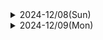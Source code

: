 <details><summary>2024-12/08(Sun)</summary>
<details><summary>今日の天気</summary>

<span style="color: #e9dfe5; ">降水量 0.0ml</span>

<span style="color: #84a2d4; ">最低気温 2.7°c</span><span style="color: #d0576b; "> 最高気温 13.0°c</span>
<span style="color: #e9dfe5; "> 平均気温 6.8°c</span>

<span style="color: #165e83; ">北北東 2.2m/s</span>

<span style="color: #ee7800; ">日照 7.3h</span>
</details>

### ほぼ一日 mql5  D:\TwoSteps_EA>
> [!IMPORTANT]
> 戻りの型が同じならば複数の'return'を得られる関数、初実装！！
<details><summary>引数の参照渡し</summary>

- getDetails関数 のBUY/SELL適用まで
  - 参照渡しの初実装
  ``` cpp
  // 関数の定義
  void getDetails(double &arr[], int length){
    ArrayResize(arr, length);
    arr[0] = 3.14;
    arr[1] = 9.11;
  }
  // 関数の実行
  double value[];
  getDetails(value, 2);
  // value[0] = 3.14
  // value[1] = 9.11
  ```
</details>

### vscodeのポータブルがある！
リンク [VSCodeをポータブル化](https://cpoint-lab.co.jp/article/201903/8455/)
</details>
<details><summary>2024-12/09(Mon)</summary>
<details><summary>今日の天気</summary>
<span style="color: #e9dfe5; ">降水量 0.0ml</span><br>
<span style="color: #84a2d4; ">最低気温 2.7°c</span><span style="color: #d0576b; "> 最高気温 13.0°c</span>
<span style="color: #e9dfe5; "> 平均気温 6.8°c</span><br>
<span style="color: #165e83; ">北北東 2.2m/s</span><br>
<span style="color: #ee7800; ">日照 7.3h</span>
</details>

### VSCodeポータブル、早速導入！
リンク [USBメモリで持ち運べるVSCode+Node.jsのポータブルな開発環境の作成](https://zenn.dev/ythk/articles/6e0e031cfc7534)
- 記事通り進めれば問題ない
- Node.jsの勉強が始まる
  - リンク [Node.jsとはなにか？なぜみんな使っているのか？](https://qiita.com/non_cal/items/a8fee0b7ad96e67713eb)
> [!IMPORTANT]
> 自分のpcでも割と遅い、待つ。<br>
> VSCodeの拡張時脳を精査するべき。
<details><summary>仕事＠遅番</summary>
- 明日の三頭現場の仕分け<br>
- 17自以降に7/23台残り
- 
  - VSCodeポータブルを起動する時間はわずかだった<br>
  - ローカルに.VSCodeファイルとか作っていたのは確認
</details>

### vscodeのポータブルがある！
リンク [VSCodeをポータブル化](https://cpoint-lab.co.jp/article/201903/8455/)
</details>
